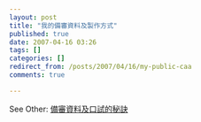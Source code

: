 ```yaml
---
layout: post
title: "我的備審資料及製作方式"
published: true
date: 2007-04-16 03:26
tags: []
categories: []
redirect_from: /posts/2007/04/16/my-public-caa
comments: true

---
```


See Other: [備審資料及口試的秘訣](/posts/2007/03/10/tips-on-caa)
